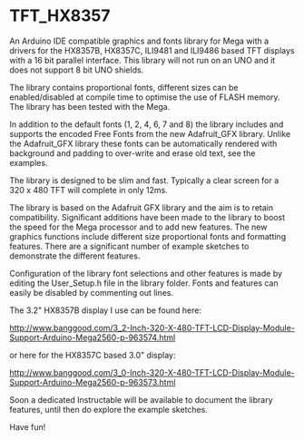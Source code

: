 # TFT_HX8357

An Arduino IDE compatible graphics and fonts library for Mega with a drivers for the HX8357B, HX8357C, ILI9481 and ILI9486 based TFT displays with a 16 bit parallel interface. This library will not run on an UNO and it does not support 8 bit UNO shields.

The library contains proportional fonts, different sizes can be enabled/disabled at compile time to optimise the use of FLASH memory.  The library has been tested with the Mega.

In addition to the default fonts (1, 2, 4, 6, 7 and 8) the library includes and supports the encoded Free Fonts from the new Adafruit_GFX library.  Unlike the Adafruit_GFX library these fonts can be automatically rendered with background and padding to over-write and erase old text, see the examples.

The library is designed to be slim and fast. Typically a clear screen for a 320 x 480 TFT will complete in only 12ms.

The library is based on the Adafruit GFX library and the aim is to retain compatibility. Significant additions have been made to the library to boost the speed for the Mega processor and to add new features. The new graphics functions include different size proportional fonts and formatting features. There are a significant number of example sketches to demonstrate the different features.

Configuration of the library font selections and other features is made by editing the User_Setup.h file in the library folder.  Fonts and features can easily be disabled by commenting out lines.

The 3.2" HX8357B display I use can be found here:

http://www.banggood.com/3_2-Inch-320-X-480-TFT-LCD-Display-Module-Support-Arduino-Mega2560-p-963574.html

or here for the HX8357C based 3.0" display:

http://www.banggood.com/3_0-Inch-320-X-480-TFT-LCD-Display-Module-Support-Arduino-Mega2560-p-963573.html

Soon a dedicated Instructable will be available to document the library features, until then do explore the example sketches.

Have fun!
